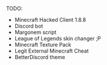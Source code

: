 TODO:
- Minecraft Hacked Client 1.8.8
- Discord bot
- Margonem script
- League of Legends skin changer ;P
- Minecraft Texture Pack
- Legit External Minecraft Cheat 
- BetterDiscord theme